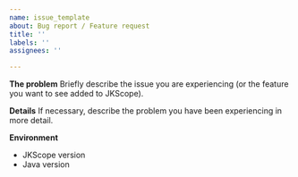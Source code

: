 ```yaml
---
name: issue_template
about: Bug report / Feature request
title: ''
labels: ''
assignees: ''

---
```


**The problem**
Briefly describe the issue you are experiencing (or the feature you want to see added to JKScope).

**Details**
If necessary, describe the problem you have been experiencing in more detail.

**Environment**

- JKScope version
- Java version
